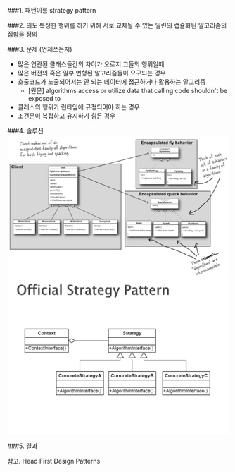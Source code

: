 ###1. 패턴이름
strategy pattern

###2. 의도
특정한 행위를 하기 위해 서로 교체될 수 있는 일련의 캡슐화된 알고리즘의 집합을 정의

###3. 문제
(언제쓰는지)
- 많은 연관된 클래스들간의 차이가 오로지 그들의 행위일떄
- 많은 버전의 혹은 일부 변형된 알고리즘들이 요구되는 경우
- 호출코드가 노출되어서는 안 되는 데이터에 접근하거나 활용하는 알고리즘
  - \[원문\] algorithms access or utilize data that calling code shouldn't be exposed to
- 클래스의 행위가 런타임에 규정되어야 하는 경우
- 조건문이 복잡하고 유지하기 힘든 경우

###4. 솔루션
![case.png](case.png)
![general.png](general.png)

###5. 결과

참고. Head First Design Patterns